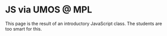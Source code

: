 # JS via UMOS @ MPL
This page is the result of an introductory JavaScript class. The students are too smart for this.

